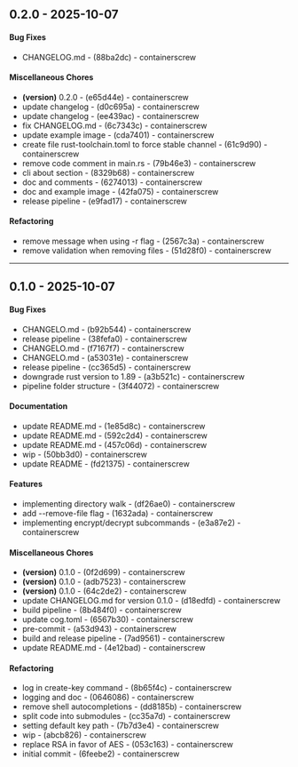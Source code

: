 ## 0.2.0 - 2025-10-07
#### Bug Fixes
- CHANGELOG.md - (88ba2dc) - containerscrew
#### Miscellaneous Chores
- **(version)** 0.2.0 - (e65d44e) - containerscrew
- update changelog - (d0c695a) - containerscrew
- update changelog - (ee439ac) - containerscrew
- fix CHANGELOG.md - (6c7343c) - containerscrew
- update example image - (cda7401) - containerscrew
- create file rust-toolchain.toml to force stable channel - (61c9d90) - containerscrew
- remove code comment in main.rs - (79b46e3) - containerscrew
- cli about section - (8329b68) - containerscrew
- doc and comments - (6274013) - containerscrew
- doc and example image - (42fa075) - containerscrew
- release pipeline - (e9fad17) - containerscrew
#### Refactoring
- remove message when using -r flag - (2567c3a) - containerscrew
- remove validation when removing files - (51d28f0) - containerscrew

- - -

## 0.1.0 - 2025-10-07
#### Bug Fixes
- CHANGELO.md - (b92b544) - containerscrew
- release pipeline - (38fefa0) - containerscrew
- CHANGELO.md - (f7167f7) - containerscrew
- CHANGELO.md - (a53031e) - containerscrew
- release pipeline - (cc365d5) - containerscrew
- downgrade rust version to 1.89 - (a3b521c) - containerscrew
- pipeline folder structure - (3f44072) - containerscrew
#### Documentation
- update README.md - (1e85d8c) - containerscrew
- update README.md - (592c2d4) - containerscrew
- update README.md - (457c06d) - containerscrew
- wip - (50bb3d0) - containerscrew
- update README - (fd21375) - containerscrew
#### Features
- implementing directory walk - (df26ae0) - containerscrew
- add --remove-file flag - (1632ada) - containerscrew
- implementing encrypt/decrypt subcommands - (e3a87e2) - containerscrew
#### Miscellaneous Chores
- **(version)** 0.1.0 - (0f2d699) - containerscrew
- **(version)** 0.1.0 - (adb7523) - containerscrew
- **(version)** 0.1.0 - (64c2de2) - containerscrew
- update CHANGELOG.md for version 0.1.0 - (d18edfd) - containerscrew
- build pipeline - (8b484f0) - containerscrew
- update cog.toml - (6567b30) - containerscrew
- pre-commit - (a53d943) - containerscrew
- build and release pipeline - (7ad9561) - containerscrew
- update README.md - (4e12bad) - containerscrew
#### Refactoring
- log in create-key command - (8b65f4c) - containerscrew
- logging and doc - (0646086) - containerscrew
- remove shell autocompletions - (dd8185b) - containerscrew
- split code into submodules - (cc35a7d) - containerscrew
- setting default key path - (7b7d3e4) - containerscrew
- wip - (abcb826) - containerscrew
- replace RSA in favor of AES - (053c163) - containerscrew
- initial commit - (6feebe2) - containerscrew


